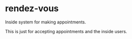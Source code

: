 # rendez-vous

Inside system for making appointments.

This is just for accepting appointments and the inside users.
